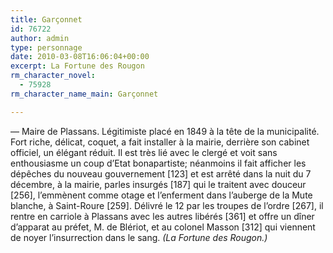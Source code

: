 ```yaml
---
title: Garçonnet
id: 76722
author: admin
type: personnage
date: 2010-03-08T16:06:04+00:00
excerpt: La Fortune des Rougon
rm_character_novel:
  - 75928
rm_character_name_main: Garçonnet

---
```

— Maire de Plassans. Légitimiste placé en 1849 à la tête de la municipalité. Fort riche, délicat, coquet, a fait installer à la mairie, derrière son cabinet officiel, un élégant réduit. Il est très lié avec le clergé et voit sans enthousiasme un coup d&rsquo;Etat bonapartiste; néanmoins il fait afficher les dépêches du nouveau gouvernement [123] et est arrêté dans la nuit du 7 décembre, à la mairie, parles insurgés [187] qui le traitent avec douceur [256], l&rsquo;emmènent comme otage et l&rsquo;enferment dans l&rsquo;auberge de la Mute blanche, à Saint-Roure [259]. Délivré le 12 par les troupes de l&rsquo;ordre [267], il rentre en carriole à Plassans avec les autres libérés [361] et offre un dîner d&rsquo;apparat au préfet, M. de Blériot, et au colonel Masson [312] qui viennent de noyer l&rsquo;insurrection dans le sang. _(La Fortune des Rougon.)_